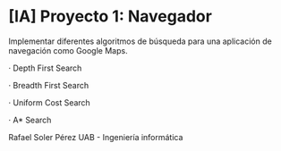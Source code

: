 # [IA] Proyecto 1: Navegador
Implementar diferentes algoritmos de búsqueda para una aplicación de navegación como Google Maps.
  
  · Depth First Search
  
  · Breadth First Search
  
  · Uniform Cost Search
  
  · A* Search
  
Rafael Soler Pérez
UAB - Ingeniería informática

